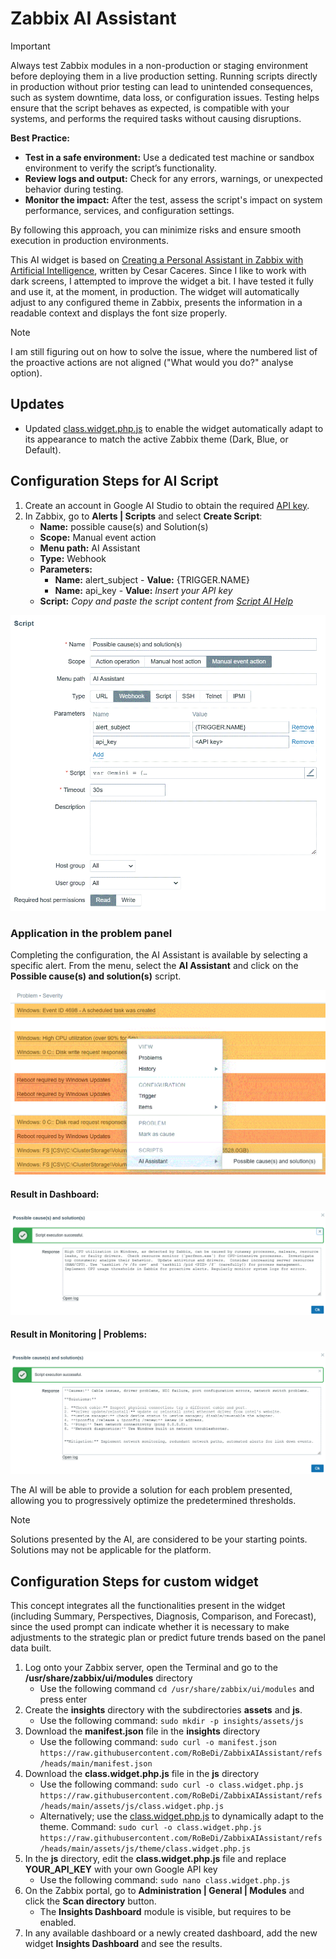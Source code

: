 # Zabbix AI Assistant

> [!IMPORTANT]
> Always test Zabbix modules in a non-production or staging environment before deploying them in a live production setting. Running scripts directly in production without prior testing can lead to unintended consequences, such as system downtime, data loss, or configuration issues. Testing helps ensure that the script behaves as expected, is compatible with your systems, and performs the required tasks without causing disruptions.
>
> **Best Practice:**
> - **Test in a safe environment:** Use a dedicated test machine or sandbox environment to verify the script’s functionality.
> - **Review logs and output:** Check for any errors, warnings, or unexpected behavior during testing.
> - **Monitor the impact:** After the test, assess the script's impact on system performance, services, and configuration settings.
> 
> By following this approach, you can minimize risks and ensure smooth execution in production environments.

This AI widget is based on [Creating a Personal Assistant in Zabbix with Artificial Intelligence](https://blog.zabbix.com/creating-a-personal-assistant-in-zabbix-with-artificial-intelligence/29596/), written by Cesar Caceres. Since I like to work with dark screens, I attempted to improve the widget a bit. I have tested it fully and use it, at the moment, in production. The widget will automatically adjust to any configured theme in Zabbix, presents the information in a readable context and displays the font size properly.

> [!NOTE]
> I am still figuring out on how to solve the issue, where the numbered list of the proactive actions are not aligned ("What would you do?" analyse option).

## Updates
- Updated [class.widget.php.js](https://raw.githubusercontent.com/RoBeDi/ZabbixAIAssistant/refs/heads/main/assets/js/theme/class.widget.php.js) to enable the widget automatically adapt to its appearance to match the active Zabbix theme (Dark, Blue, or Default).

## Configuration Steps for AI Script
1.	Create an account in Google AI Studio to obtain the required [API key](https://aistudio.google.com/app/apikey).
2.	In Zabbix, go to **Alerts | Scripts** and select **Create Script**:
	- **Name:** possible cause(s) and Solution(s)
	- **Scope:** Manual event action
	- **Menu path:** AI Assistant
	- **Type:** Webhook
	- **Parameters:** 
		- **Name:** alert_subject - **Value:** {TRIGGER.NAME}
		- **Name:** api_key - **Value:** *Insert your API key*
	- **Script:** *Copy and paste the script content from [Script AI Help](https://github.com/RoBeDi/ZabbixAIAssistant/raw/refs/heads/main/script)*

![image](/images/Create_script.gif)

### Application in the problem panel
Completing the configuration, the AI Assistant is available by selecting a specific alert. From the menu, select the **AI Assistant** and click on the **Possible cause(s) and solution(s)** script.

![image](/images/AI_menu.gif)

#### Result in Dashboard:

![image](/images/DashboardProblem.gif)

#### Result in **Monitoring | Problems**:

![image](/images/MonitoringProblems.gif)

The AI will be able to provide a solution for each problem presented, allowing you to progressively optimize the predetermined thresholds.

> [!NOTE]
> Solutions presented by the AI, are considered to be your starting points. Solutions may not be applicable for the platform.

## Configuration Steps for custom widget
This concept integrates all the functionalities present in the widget (including Summary, Perspectives, Diagnosis, Comparison, and Forecast), since the used prompt can indicate whether it is necessary to make adjustments to the strategic plan or predict future trends based on the panel data built.

1.	Log onto your Zabbix server, open the Terminal and go to the **/usr/share/zabbix/ui/modules** directory
	- Use the following command `cd /usr/share/zabbix/ui/modules` and press enter
2.	Create the **insights** directory with the subdirectories **assets** and **js**.
	-	Use the following command: `sudo mkdir -p insights/assets/js`
3.	Download the **manifest.json** file in the **insights** directory
	-	Use the following command: `sudo curl -o manifest.json https://raw.githubusercontent.com/RoBeDi/ZabbixAIAssistant/refs/heads/main/manifest.json `
4.	Download the **class.widget.php.js** file in the **js** directory
	-	Use the following command: `sudo curl -o class.widget.php.js https://raw.githubusercontent.com/RoBeDi/ZabbixAIAssistant/refs/heads/main/assets/js/class.widget.php.js `
	-	Alternatively; use the [class.widget.php.js](https://raw.githubusercontent.com/RoBeDi/ZabbixAIAssistant/refs/heads/main/assets/js/theme/class.widget.php.js) to dynamically adapt to the theme. Command: `sudo curl -o class.widget.php.js https://raw.githubusercontent.com/RoBeDi/ZabbixAIAssistant/refs/heads/main/assets/js/theme/class.widget.php.js `
5.	In the **js** directory, edit the **class.widget.php.js** file and replace **YOUR_API_KEY** with your own Google API key
	-	Use the following command: `sudo nano class.widget.php.js`
6.	On the Zabbix portal, go to **Administration | General | Modules** and click the **Scan directory** button.
	-	The **Insights Dashboard** module is visible, but requires to be enabled.
7. In any available dashboard or a newly created dashboard, add the new widget **Insights Dashboard** and see the results.